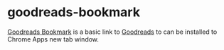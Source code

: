 goodreads-bookmark
==================

[Goodreads Bookmark](https://github.com/pyspud/goodreads-bookmark) is a basic link to [Goodreads](http://www.goodreads.com/) to can be installed to Chrome Apps new tab window.

